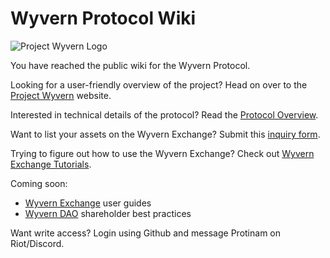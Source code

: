 # Wyvern Protocol Wiki

![Project Wyvern Logo](https://media.githubusercontent.com/media/ProjectWyvern/wyvern-branding/master/logo/logo-square-red-transparent-200x200.png?raw=true "Project Wyvern Logo")

You have reached the public wiki for the Wyvern Protocol.

Looking for a user-friendly overview of the project? Head on over to the [Project Wyvern](https://projectwyvern.com) website.

Interested in technical details of the protocol? Read the [Protocol Overview](/protocol-overview).

Want to list your assets on the Wyvern Exchange? Submit this [inquiry form]().

Trying to figure out how to use the Wyvern Exchange? Check out [Wyvern Exchange Tutorials]().

Coming soon:

* [Wyvern Exchange](https://exchange.projectwyvern.com) user guides
* [Wyvern DAO](https://dao.projectwyvern.com) shareholder best practices

Want write access? Login using Github and message Protinam on Riot/Discord.